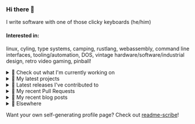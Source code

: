 ### Hi there 👋

I write software with one of those clicky keyboards (he/him)

#### Interested in:
linux, cyling, type systems, camping, rustlang, webassembly, command line interfaces, tooling/automation, DOS, vintage hardware/software/industrial design, retro video gaming, pinball!

<details><summary>👀 Check out what I'm currently working on</summary><br />

- [MetaMask/controllers](https://github.com/MetaMask/controllers) - Collection of platform-agnostic modules for creating secure data models for cryptocurrency wallets (1 week ago)
- [MetaMask/action-publish-release](https://github.com/MetaMask/action-publish-release) -  (1 week ago)
- [rickycodes/card](https://github.com/rickycodes/card) - npx business card built with rust targeting wasm (1 week ago)
- [MetaMask/action-npm-publish](https://github.com/MetaMask/action-npm-publish) - GitHub Action to publish to NPM (1 week ago)
- [MetaMask/metamask-mobile](https://github.com/MetaMask/metamask-mobile) - Mobile web browser providing access to websites that use the Ethereum blockchain (2 weeks ago)
</details>

<details><summary>🌱 My latest projects</summary><br />

- [rickycodes/kitties](https://github.com/rickycodes/kitties) - micro site to browse CryptoKitties
- [rickycodes/pve-no-subscription](https://github.com/rickycodes/pve-no-subscription) - Proxmox VE No-Subscription Removal
- [rickycodes/ftse-rs](https://github.com/rickycodes/ftse-rs) - scrape and filter hl.co.uk market summaries
- [rickycodes/card](https://github.com/rickycodes/card) - npx business card built with rust targeting wasm
- [rickycodes/dat-proxy-browser](https://github.com/rickycodes/dat-proxy-browser) - Rough sketch of a decentralised (supporting DAT) mobile web browser built with react-native
</details>

<details><summary>🔭 Latest releases I've contributed to</summary><br />

- [MetaMask/action-publish-release](https://github.com/MetaMask/action-publish-release) ([v2.0.0](https://github.com/MetaMask/action-publish-release/releases/tag/v2.0.0), 1 week ago) - 
- [MetaMask/metamask-mobile](https://github.com/MetaMask/metamask-mobile) ([v5.3.0](https://github.com/MetaMask/metamask-mobile/releases/tag/v5.3.0), 1 week ago) - Mobile web browser providing access to websites that use the Ethereum blockchain
- [rickycodes/card](https://github.com/rickycodes/card) ([v1.6.17](https://github.com/rickycodes/card/releases/tag/v1.6.17), 1 week ago) - npx business card built with rust targeting wasm
- [MetaMask/action-npm-publish](https://github.com/MetaMask/action-npm-publish) ([v1.2.0](https://github.com/MetaMask/action-npm-publish/releases/tag/v1.2.0), 1 week ago) - GitHub Action to publish to NPM
- [MetaMask/controllers](https://github.com/MetaMask/controllers) ([v30.1.0](https://github.com/MetaMask/controllers/releases/tag/v30.1.0), 1 week ago) - Collection of platform-agnostic modules for creating secure data models for cryptocurrency wallets
</details>

<details><summary>🔨 My recent Pull Requests</summary><br />

- [housekeeping](https://github.com/MetaMask/action-npm-publish/pull/7) on [MetaMask/action-npm-publish](https://github.com/MetaMask/action-npm-publish) (today)
- [Add config for `MetaMask/action-npm-publish`](https://github.com/MetaMask/smart-transactions-controller/pull/85) on [MetaMask/smart-transactions-controller](https://github.com/MetaMask/smart-transactions-controller) (5 days ago)
- [Add config for `MetaMask/action-npm-publish`](https://github.com/MetaMask/snaps-skunkworks/pull/626) on [MetaMask/snaps-skunkworks](https://github.com/MetaMask/snaps-skunkworks) (6 days ago)
- [turn check-release step into job](https://github.com/MetaMask/controllers/pull/874) on [MetaMask/controllers](https://github.com/MetaMask/controllers) (1 week ago)
- [Check Release](https://github.com/MetaMask/controllers/pull/873) on [MetaMask/controllers](https://github.com/MetaMask/controllers) (1 week ago)
</details>

<details><summary>📜 My recent blog posts</summary><br />

- [Publishing my Website to the peer-to-peer Web](//ricky.codes/blog/posts/publishing-to-the-peer-to-peer-web/) (3 years ago)
</details>

<details><summary>🔗 Elsewhere</summary><br />

- Web: https://ricky.codes
- Twitter: https://twitter.com/rickycodes
- Blog: https://ricky.codes/blog
</details>

Want your own self-generating profile page? Check out [readme-scribe](https://github.com/muesli/readme-scribe)!

